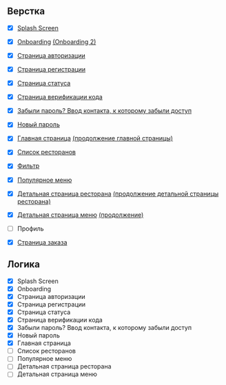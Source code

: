

## Верстка


- [x] [Splash Screen](https://icrab.pro/themes/icrab/assets/images/food_ninja/screens/splash_screen.png)
- [x] [Onboarding](https://icrab.pro/themes/icrab/assets/images/food_ninja/screens/onboarding_1.png) 
      [(Onboarding 2)](https://icrab.pro/themes/icrab/assets/images/food_ninja/screens/onboarding_2.png)
- [x]  [Страница авторизации](https://icrab.pro/themes/icrab/assets/images/food_ninja/screens/authorization.png)
- [x]  [Страница регистрации](https://icrab.pro/themes/icrab/assets/images/food_ninja/screens/registration_page.png)
- [x]  [Страница статуса](https://icrab.pro/themes/icrab/assets/images/food_ninja/screens/status.png)
- [x]  [Страница верификации кода](https://icrab.pro/themes/icrab/assets/images/food_ninja/screens/verification.png)
- [x]  [Забыли пароль? Ввод контакта, к которому забыли доступ](https://icrab.pro/themes/icrab/assets/images/food_ninja/screens/forgot_password.png)
- [x]  [Новый пароль](https://icrab.pro/themes/icrab/assets/images/food_ninja/screens/new_password.png)
- [x]  [Главная страница](https://icrab.pro/themes/icrab/assets/images/food_ninja/screens/main_page.png) 
  [(продолжение главной страницы)](https://icrab.pro/themes/icrab/assets/images/food_ninja/screens/main_page2.png)  
- [x]  [Список ресторанов](https://icrab.pro/themes/icrab/assets/images/food_ninja/screens/restaurants.png)
- [x]  [Фильтр](https://icrab.pro/themes/icrab/assets/images/food_ninja/screens/filter.png)
- [x]  [Популярное меню](https://icrab.pro/themes/icrab/assets/images/food_ninja/screens/menu.png)
- [x]  [Детальная страница ресторана](https://icrab.pro/themes/icrab/assets/images/food_ninja/screens/restaurant_detail.png) 
  [(продолжение детальной страницы ресторана)](https://icrab.pro/themes/icrab/assets/images/food_ninja/screens/restaurant_detail2.png)
- [x]  [Детальная страница меню](https://icrab.pro/themes/icrab/assets/images/food_ninja/screens/food_detail.png)
 [(продолжение)](https://icrab.pro/themes/icrab/assets/images/food_ninja/screens/food_detail2.png)
- [ ]  Профиль
- [x]  [Страница заказа](https://icrab.pro/themes/icrab/assets/images/food_ninja/screens/order_detail.png)


## **Логика**


- [x]  Splash Screen
- [x]  Onboarding
- [x]  Страница авторизации
- [x]  Страница регистрации
- [x]  Страница статуса
- [x]  Страница верификации кода
- [x]  Забыли пароль? Ввод контакта, к которому забыли доступ
- [x]  Новый пароль
- [x]  Главная страница
- [ ]  Список ресторанов
- [ ]  Популярное меню
- [ ]  Детальная страница ресторана
- [ ]  Детальная страница меню